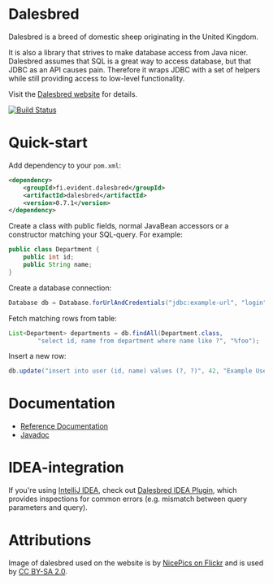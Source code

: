 Dalesbred
=========

Dalesbred is a breed of domestic sheep originating in the United Kingdom.

It is also a library that strives to make database access from Java nicer.
Dalesbred assumes that SQL is a great way to access database, but that JDBC
as an API causes pain. Therefore it wraps JDBC with a set of helpers
while still providing access to low-level functionality.

Visit the [Dalesbred website](https://dalesbred.evident.fi/) for details.

[![Build Status](https://drone.io/github.com/EvidentSolutions/dalesbred/status.png)](https://drone.io/github.com/EvidentSolutions/dalesbred/latest)

Quick-start
===========

Add dependency to your `pom.xml`:

```xml
<dependency>
    <groupId>fi.evident.dalesbred</groupId>
    <artifactId>dalesbred</artifactId>
    <version>0.7.1</version>
</dependency>
```

Create a class with public fields, normal JavaBean accessors or a constructor matching your SQL-query. For example:

```java
public class Department {
    public int id;
    public String name;
}
```

Create a database connection:

```java
Database db = Database.forUrlAndCredentials("jdbc:example-url", "login", "password");
```

Fetch matching rows from table:

```java
List<Department> departments = db.findAll(Department.class,
        "select id, name from department where name like ?", "%foo");
```

Insert a new row:

```java
db.update("insert into user (id, name) values (?, ?)", 42, "Example User");
```

Documentation
=============

  - [Reference Documentation](https://dalesbred.evident.fi/docs/current/reference/)
  - [Javadoc](https://dalesbred.evident.fi/docs/current/api/)

IDEA-integration
================

If you're using [IntelliJ IDEA](https://www.jetbrains.com/idea/), check out
[Dalesbred IDEA Plugin](https://bitbucket.org/evidentsolutions/dalesbred-idea-plugin),
which provides inspections for common errors (e.g. mismatch between query parameters
and query).

Attributions
============

Image of dalesbred used on the website is by [NicePics on Flickr](http://www.flickr.com/photos/48235612@N00/338947492)
and is used by [CC BY-SA 2.0](http://creativecommons.org/licenses/by-sa/2.0/).
